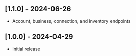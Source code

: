 ## [1.1.0] - 2024-06-26

- Account, business, connection, and inventory endpoints

## [1.0.0] - 2024-04-29

- Initial release
